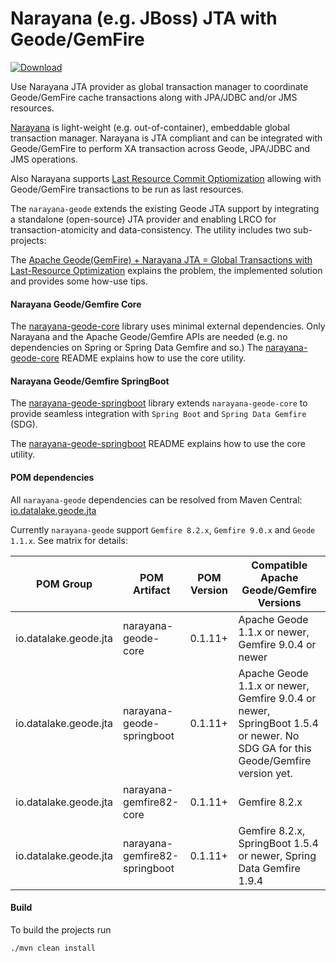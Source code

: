 # Narayana (e.g. JBoss) JTA with Geode/GemFire

[ ![Download](https://api.bintray.com/packages/big-data/maven/narayana-jta-geode-support/images/download.svg) ](https://bintray.com/big-data/maven/narayana-jta-geode-support/_latestVersion)

Use Narayana JTA provider as global transaction manager to coordinate Geode/GemFire cache transactions along with JPA/JDBC and/or JMS resources.

[Narayana](http://narayana.io//docs/project/index.html) is light-weight (e.g. out-of-container), embeddable global transaction manager. Narayana is JTA compliant and can be integrated with Geode/GemFire to perform XA transaction across Geode, JPA/JDBC and JMS operations. 

Also Narayana supports [Last Resource Commit Optiomization](http://narayana.io//docs/project/index.html#d0e1859) allowing with Geode/GemFire transactions to be run as last resources.

The `narayana-geode` extends the existing Geode JTA support by integrating a standalone (open-source) JTA provider and 
enabling LRCO for transaction-atomicity and data-consistency. The utility includes two sub-projects:

The [Apache Geode(GemFire) + Narayana JTA = Global Transactions with Last-Resource Optimization](http://blog.tzolov.net/2017/07/apache-geode-gemfire-narayana-jta.html?view=sidebar)
 explains the problem, the implemented solution and provides some how-use tips. 

#### Narayana Geode/Gemfire Core 
The [narayana-geode-core](./narayana-geode-core) library uses minimal external dependencies. Only Narayana and the 
Apache Geode/Gemfire APIs are needed (e.g. no dependencies on Spring or Spring Data Gemfire and so.)
The [narayana-geode-core](./narayana-geode-core) README explains how to use the core utility. 

#### Narayana Geode/Gemfire SpringBoot
The [narayana-geode-springboot](./narayana-geode-springboot) library extends `narayana-geode-core` to provide seamless 
integration with `Spring Boot` and `Spring Data Gemfire` (SDG).

The [narayana-geode-springboot](./narayana-geode-springboot) README explains how to use the core utility.
 
#### POM dependencies 
All `narayana-geode` dependencies can be resolved from Maven Central: [io.datalake.geode.jta](https://search.maven.org/#search%7Cga%7C1%7Cg%3A%22io.datalake.geode.jta%22) 

Currently `narayana-geode` support `Gemfire 8.2.x`, `Gemfire 9.0.x` and `Geode 1.1.x`. See matrix for details:

|       POM Group       |          POM Artifact         | POM Version | Compatible Apache Geode/Gemfire Versions |
| --------------------- | ----------------------------- | ----------- | ------------------------------------------- |
| io.datalake.geode.jta | narayana-geode-core           | 0.1.11+     | Apache Geode 1.1.x or newer, Gemfire 9.0.4 or newer  |
| io.datalake.geode.jta | narayana-geode-springboot     | 0.1.11+     | Apache Geode 1.1.x or newer, Gemfire 9.0.4 or newer, SpringBoot 1.5.4 or newer. No SDG GA for this Geode/Gemfire version yet. |
| io.datalake.geode.jta | narayana-gemfire82-core       | 0.1.11+     | Gemfire 8.2.x  |
| io.datalake.geode.jta | narayana-gemfire82-springboot | 0.1.11+     | Gemfire 8.2.x, SpringBoot 1.5.4 or newer, Spring Data Gemfire 1.9.4  |

#### Build
To build the projects run
```
./mvn clean install
```